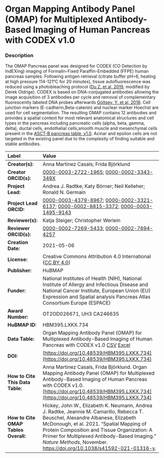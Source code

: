 # Organ Mapping Antibody Panel (OMAP) for Multiplexed Antibody-Based Imaging of Human Pancreas with CODEX v1.0

### Description
The OMAP Pancreas  panel was designed for CODEX (CO Detection by IndEXing) imaging of Formalin-Fixed Paraffin-Embedded (FFPE) human pancreas samples.
Following antigen retrieval (citrate buffer pH=6, heating at high pressure 114-121°C for 20 minutes), tissue autofluorescence was reduced using a
photobleaching protocol ([Du Z. et al, 2019](https://doi.org/10.1038/s41596-019-0206-y), modified by Derek Oldrige). CODEX is based on DNA-conjugated
antibodies allowing the image acquisition of 3 antibodies per cycle and removal of complementary fluorescently labeled DNA probes afterwards [Goltsev,
Y. et al, 2018](https://doi.org/10.1016/j.cell.2018.07.010). Cell junction markers (E-cadherin,Beta-catenin) and nuclear marker Hoechst are used for
cell segmentation. The resulting OMAP contains 12 antibodies and provides a spatial context for most relevant anatomical structures and cell types in
the pancreas including pancreatic cells (alpha, beta, gamma, delta),  ductal cells, endothelial cells,smooth muscle and mesenchymal cells present in the
[ASCT-B pancreas table, v1.0](https://doi.org/10.48539/HBM332.TMXM.592). Acinar  and epsilon cells are not targeted in the existing panel due to the
complexity of finding suitable and stable antibodies.

| Label | Value |
| :------------- |:-------------|
| **Creator(s):** |Anna Martinez Casals; Frida Björklund |
| **Creator ORCID(s):** |[0000-0003-2722-1965](https://orcid.org/0000-0003-2722-1965); [0000-0002-3343-349X](https://orcid.org/0000-0002-3343-349X)|
| **Project Lead:** | Andrea J. Radtke; Katy B&ouml;rner; Neil Kelleher; Ronald N. Germain |
| **Project Lead ORCID:** | [0000-0003-4379-8967](https://orcid.org/0000-0003-4379-8967); [0000-0002-3321-6137](https://orcid.org/0000-0002-3321-6137); [0000-0002-8815-3372](https://orcid.org/0000-0002-8815-3372); [0000-0003-1495-9143](https://orcid.org/0000-0003-1495-9143)|
| **Reviewer(s):** |Katja Steiger; Christopher Werlein |
| **Reviewer ORCID(s):** |[0000-0002-7269-5433](https://orcid.org/0000-0002-7269-5433); [0000-0002-7694-4257](https://orcid.org/0000-0002-7694-4257)|
| **Creation Date:** |2021-05-06|
| **License:** | Creative Commons Attribution 4.0 International ([CC BY 4.0](https://creativecommons.org/licenses/by/4.0/)) |
| **Publisher:** | HuBMAP |
| **Funder:** | National Institutes of Health (NIH), National Institute of Allergy and Infectious Disease and National Cancer Institute, European Union (EU) Expression and Spatial analysis Pancreas Atlas Consortium Europe (ESPACE)|
| **Award Number:** | OT2OD026671, UH3 CA246635|
| **HuBMAP ID:** | HBM395.LXKX.734 |
| **Data Table:** | Organ Mapping Antibody Panel (OMAP) for Multiplexed Antibody-Based Imaging of Human Pancreas with CODEX v1.0 [CSV](https://hubmapconsortium.github.io/ccf-releases/v1.2/omap/OMAP_Pancreas_CODEX.csv) [Excel](https://hubmapconsortium.github.io/ccf-releases/v1.2/omap/OMAP_Pancreas_CODEX.xlsx) |
| **DOI:** | [https://doi.org/10.48539/HBM395.LXKX.734](https://doi.org/10.48539/HBM395.LXKX.734) |
| **How to Cite This Data Table:** |Anna Martinez Casals, Frida Björklund. Organ Mapping Antibody Panel (OMAP) for Multiplexed Antibody-Based Imaging of Human Pancreas with CODEX v1.0. [https://doi.org/10.48539/HBM395.LXKX.734](https://doi.org/10.48539/HBM395.LXKX.734) |
| **How to Cite OMAP Tables Overall:** | Hickey, John W., Elizabeth K. Neumann, Andrea J. Radtke, Jeannie M. Camarillo, Rebecca T. Beuschel, Alexandre Albanese, Elizabeth McDonough, et al. 2021. “Spatial Mapping of Protein Composition and Tissue Organization: A Primer for Multiplexed Antibody-Based Imaging.” *Nature Methods*, November. https://doi.org/10.1038/s41592-021-01316-y. |

